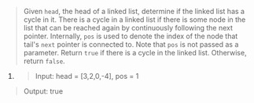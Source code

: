 > Given `head`, the head of a linked list, determine if the linked list has a cycle in it.
There is a cycle in a linked list if there is some node in the list that can be reached again by continuously following the next pointer. Internally, `pos` is used to denote the index of the node that tail's `next` pointer is connected to. Note that `pos` is not passed as a parameter.
Return `true` if there is a cycle in the linked list. Otherwise, return `false`.

1. > Input: head = [3,2,0,-4], pos = 1
> Output: true

